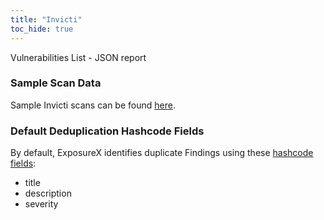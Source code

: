 ```yaml
---
title: "Invicti"
toc_hide: true
---
```

Vulnerabilities List - JSON report

### Sample Scan Data

Sample Invicti scans can be found [here](https://github.com/ExposureX/django-ExposureX/tree/master/unittests/scans/invicti).

### Default Deduplication Hashcode Fields
By default, ExposureX identifies duplicate Findings using these [hashcode fields](https://docs.exposurex.com/en/working_with_findings/finding_deduplication/about_deduplication/):

- title
- description
- severity
